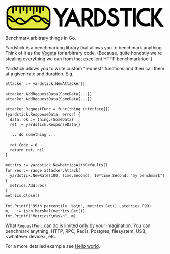 ![](aux/yardstick.png)

Benchmark arbitrary things in Go.

Yardstick is a benchmarking library that allows you to benchmark anything.
Think of it as the [Vegeta](https://github.com/tsenart/vegeta) for arbitrary
code. (Because, quite honestly we're stealing everything we can from that
excellent HTTP benchmark tool.)

Yardstick allows you to write custom "request" functions and then call them
at a given rate and duration. E.g.

```
attacker := yardstick.NewAttacker()

attacker.AddRequestData(SomeData{...})
attacker.AddRequestData(SomeData{...})

attacker.RequestFunc = func(thing interface{}) (yardstick.ResponseData, error) {
  data, ok := thing.(SomeData)
  ret := yardstick.ResponseData{}

  ... do something ...

  ret.Code = 0
  return ret, nil
}

metrics := yardstick.NewMetricsWithDefaults()
for res := range attacker.Attack(
  yardstick.NewRate(100, time.Second), 10*time.Second, "my benchmark") {
  metrics.Add(res)
}
metrics.Close()

fmt.Printf("99th percentile: %s\n", metrics.Get().Latencies.P99)
m, _ := json.Marshal(metrics.Get())
fmt.Printf("Metrics:\n%s\n", m)
```

What `RequestFunc` can do is limited only by your imagination. You can
benchmark anything, HTTP, RPC, Redis, Postgres, filesystem, USB,
&lt;whatever device&gt;, etc.

For a more detailed example see [Hello world](examples/helowrld/main.go).
